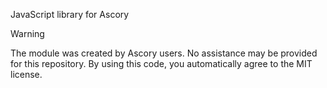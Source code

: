JavaScript library for Ascory
> [!WARNING]
> The module was created by Ascory users. No assistance may be provided for this repository. By using this code, you automatically agree to the MIT license.
